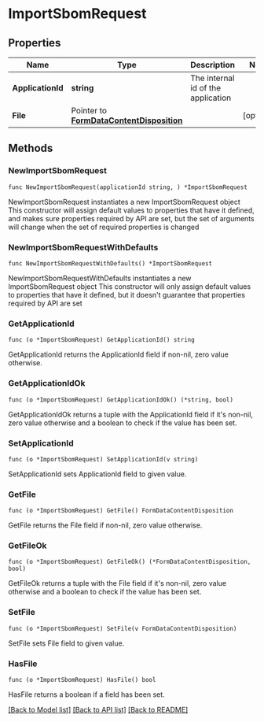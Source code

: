 # ImportSbomRequest

## Properties

Name | Type | Description | Notes
------------ | ------------- | ------------- | -------------
**ApplicationId** | **string** | The internal id of the application | 
**File** | Pointer to [**FormDataContentDisposition**](FormDataContentDisposition.md) |  | [optional] 

## Methods

### NewImportSbomRequest

`func NewImportSbomRequest(applicationId string, ) *ImportSbomRequest`

NewImportSbomRequest instantiates a new ImportSbomRequest object
This constructor will assign default values to properties that have it defined,
and makes sure properties required by API are set, but the set of arguments
will change when the set of required properties is changed

### NewImportSbomRequestWithDefaults

`func NewImportSbomRequestWithDefaults() *ImportSbomRequest`

NewImportSbomRequestWithDefaults instantiates a new ImportSbomRequest object
This constructor will only assign default values to properties that have it defined,
but it doesn't guarantee that properties required by API are set

### GetApplicationId

`func (o *ImportSbomRequest) GetApplicationId() string`

GetApplicationId returns the ApplicationId field if non-nil, zero value otherwise.

### GetApplicationIdOk

`func (o *ImportSbomRequest) GetApplicationIdOk() (*string, bool)`

GetApplicationIdOk returns a tuple with the ApplicationId field if it's non-nil, zero value otherwise
and a boolean to check if the value has been set.

### SetApplicationId

`func (o *ImportSbomRequest) SetApplicationId(v string)`

SetApplicationId sets ApplicationId field to given value.


### GetFile

`func (o *ImportSbomRequest) GetFile() FormDataContentDisposition`

GetFile returns the File field if non-nil, zero value otherwise.

### GetFileOk

`func (o *ImportSbomRequest) GetFileOk() (*FormDataContentDisposition, bool)`

GetFileOk returns a tuple with the File field if it's non-nil, zero value otherwise
and a boolean to check if the value has been set.

### SetFile

`func (o *ImportSbomRequest) SetFile(v FormDataContentDisposition)`

SetFile sets File field to given value.

### HasFile

`func (o *ImportSbomRequest) HasFile() bool`

HasFile returns a boolean if a field has been set.


[[Back to Model list]](../README.md#documentation-for-models) [[Back to API list]](../README.md#documentation-for-api-endpoints) [[Back to README]](../README.md)


